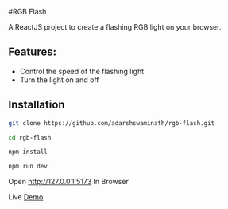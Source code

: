 #RGB Flash

A ReactJS project to create a flashing RGB light on your browser.

## Features:
 - Control the speed of the flashing light
 - Turn the light on and off
## Installation
```bash
git clone https://github.com/adarshswaminath/rgb-flash.git
```
```bash
cd rgb-flash
```
```bash
npm install
```
```bash
npm run dev
```
Open http://127.0.0.1:5173 In Browser 

Live [Demo](https://rgbflash.vercel.app/)
